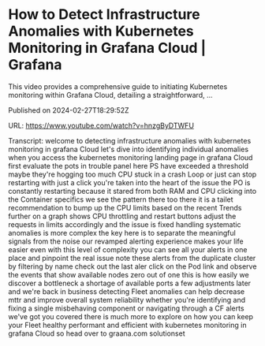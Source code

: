 # How to Detect Infrastructure Anomalies with Kubernetes Monitoring in Grafana Cloud | Grafana

This video provides a comprehensive guide to initiating Kubernetes monitoring within Grafana Cloud, detailing a straightforward, ...

Published on 2024-02-27T18:29:52Z

URL: https://www.youtube.com/watch?v=hnzgByDTWFU

Transcript: welcome to detecting infrastructure anomalies with kubernetes monitoring in grafana Cloud let's dive into identifying individual anomalies when you access the kubernetes monitoring landing page in grafana Cloud first evaluate the pots in trouble panel here PS have exceeded a threshold maybe they're hogging too much CPU stuck in a crash Loop or just can stop restarting with just a click you're taken into the heart of the issue the PO is constantly restarting because it stared from both RAM and CPU clicking into the Container specifics we see the pattern there too there it is a tailet recommendation to bump up the CPU limits based on the recent Trends further on a graph shows CPU throttling and restart buttons adjust the requests in limits accordingly and the issue is fixed handling systematic anomalies is more complex the key here is to separate the meaningful signals from the noise our revamped alerting experience makes your life easier even with this level of complexity you can see all your alerts in one place and pinpoint the real issue note these alerts from the duplicate cluster by filtering by name check out the last aler click on the Pod link and observe the events that show available nodes zero out of one this is how easily we discover a bottleneck a shortage of available ports a few adjustments later and we're back in business detecting Fleet anomalies can help decrease mttr and improve overall system reliability whether you're identifying and fixing a single misbehaving component or navigating through a CF alerts we've got you covered there is much more to explore on how you can keep your Fleet healthy performant and efficient with kubernetes monitoring in grafana Cloud so head over to graana.com solutionset

